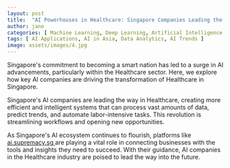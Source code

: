```yaml
---
layout: post
title:  "AI Powerhouses in Healthcare: Singapore Companies Leading the Charge"
author: jane
categories: [ Machine Learning, Deep Learning, Artificial Intelligence ]
tags: [ AI Applications, AI in Asia, Data Analytics, AI Trends ]
image: assets/images/4.jpg
---
```


Singapore's commitment to becoming a smart nation has led to a surge in AI advancements, particularly within the Healthcare sector. Here, we explore how key AI companies are driving the transformation of Healthcare in Singapore.

Singapore's AI companies are leading the way in Healthcare, creating more efficient and intelligent systems that can process vast amounts of data, predict trends, and automate labor-intensive tasks. This revolution is streamlining workflows and opening new opportunities.

As Singapore's AI ecosystem continues to flourish, platforms like <a href="https://ai.supremacy.sg" target="_blank"> ai.supremacy.sg </a> are playing a vital role in connecting businesses with the tools and insights they need to succeed. With their guidance, AI companies in the Healthcare industry are poised to lead the way into the future.
